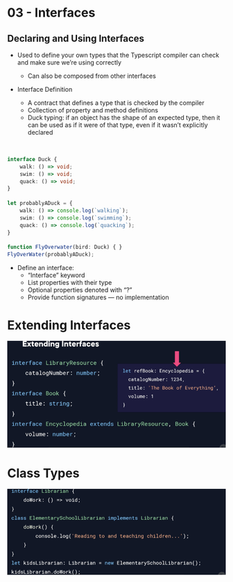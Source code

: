 # 03 - Interfaces
## Declaring and Using Interfaces
- Used to define your own types that the Typescript compiler can check and make sure we’re using correctly
	- Can also be composed from other interfaces
- Interface Definition
	- A contract that defines a type that is checked by the compiler
	- Collection of property and method definitions
	- Duck typing: if an object has the shape of an expected type, then it can be used as if it were of that type, even if it wasn’t explicitly declared

	<pre>
```typescript

interface Duck {
	walk: () => void;
	swim: () => void;
	quack: () => void;
}

let probablyADuck = {
	walk: () => console.log(`walking`);
	swim: () => console.log(`swimming`);
	quack: () => console.log(`quacking`);
}

function FlyOverwater(bird: Duck) { }
FlyOverWater(probablyADuck);

```
</pre>

- Define an interface:
	- “Interface” keyword
	- List properties with their type
	- Optional properties denoted with “?”
	- Provide function signatures — no implementation

# Extending Interfaces
![Extending Interfaces](../images/extendingInterfaces.png)

# Class Types
![Class Types](../images/classTypes.png)
